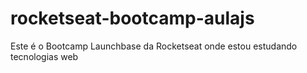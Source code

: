 # rocketseat-bootcamp-aulajs
Este é o Bootcamp Launchbase da Rocketseat onde estou estudando tecnologias web
